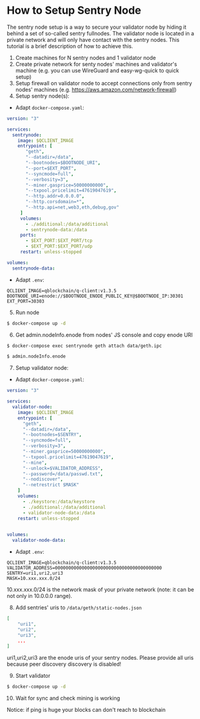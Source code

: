 # How to Setup Sentry Node


The sentry node setup is a way to secure your validator node by hiding it behind a set of so-called sentry fullnodes. The validator node is located in a private network and will only have contact with the sentry nodes. This tutorial is a brief description of how to achieve this.

1. Create machines for N sentry nodes and 1 validator node
2. Create private network for senty nodes' machines and validator's machine (e.g. you can use WireGuard and easy-wg-quick to quick setup)
3. Setup firewall on validator node to accept connections only from sentry nodes' machines (e.g. https://aws.amazon.com/network-firewall)
4. Setup sentry node(s):

  - Adapt `docker-compose.yaml`:

```yaml
version: "3"

services:
  sentrynode:
    image: $QCLIENT_IMAGE
    entrypoint: [
       "geth",
       "--datadir=/data",
       "--bootnodes=$BOOTNODE_URI",
       "--port=$EXT_PORT",
       "--syncmode=full",
       "--verbosity=3",
       "--miner.gasprice=50000000000",
       "--txpool.pricelimit=47619047619",  
       "--http.addr=0.0.0.0",
       "--http.corsdomain=*",  
       "--http.api=net,web3,eth,debug,gov"
     ]
     volumes:
       - ./additional:/data/additional
       - sentrynode-data:/data
     ports:
       - $EXT_PORT:$EXT_PORT/tcp
       - $EXT_PORT:$EXT_PORT/udp
     restart: unless-stopped

volumes:
  sentrynode-data:
```
  - Adapt `.env`:

```text
QCLIENT_IMAGE=qblockchain/q-client:v1.3.5
BOOTNODE_URI=enode://$BOOTNODE_ENODE_PUBLIC_KEY@$BOOTNODE_IP:30301
EXT_PORT=30303
```

5. Run node
```bash
$ docker-compose up -d
```

6. Get admin.nodeInfo.enode from nodes' JS console and copy enode URI
```bash
$ docker-compose exec sentrynode geth attach data/geth.ipc

$ admin.nodeInfo.enode
```

7. Setup validator node:

  - Adapt `docker-compose.yaml`:

```yaml
version: "3"

services:
  validator-node:
    image: $QCLIENT_IMAGE
    entrypoint: [
      "geth",
      "--datadir=/data",
      "--bootnodes=$SENTRY",
      "--syncmode=full",
      "--verbosity=3",
      "--miner.gasprice=50000000000",
      "--txpool.pricelimit=47619047619",  
      "--mine",
      "--unlock=$VALIDATOR_ADDRESS",
      "--password=/data/passwd.txt",
      "--nodiscover",
      "--netrestrict $MASK"
    ]
    volumes:
      - ./keystore:/data/keystore
      - ./additional:/data/additional
      - validator-node-data:/data
    restart: unless-stopped

      
volumes:
  validator-node-data:
```

  - Adapt `.env`:

```text
QCLIENT_IMAGE=qblockchain/q-client:v1.3.5
VALIDATOR_ADDRESS=0000000000000000000000000000000000000000
SENTRY=uri1,uri2,uri3
MASK=10.xxx.xxx.0/24
```

10.xxx.xxx.0/24 is the network mask of your private network (note: it can be not only in 10.0.0.0 range).

8. Add sentries' uris to `/data/geth/static-nodes.json`
```json
[
    "uri1",
    "uri2",
    "uri3",
    ...
]
```

uri1,uri2,uri3 are the enode uris of your sentry nodes. Please provide all uris because peer discovery discovery is disabled!

9. Start validator
```bash
$ docker-compose up -d
```

10. Wait for sync and check mining is working

Notice: if ping is huge your blocks can don't reach to blockchain
